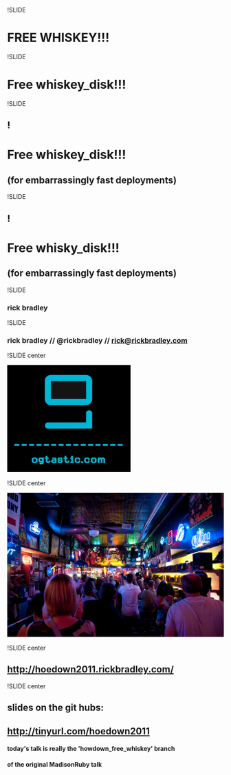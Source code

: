 !SLIDE
# FREE WHISKEY!!! #

!SLIDE
# Free whiskey_disk!!! #

!SLIDE
## <font color="black">!</font> ##
# Free whiskey_disk!!! #
## (for embarrassingly fast deployments)

!SLIDE
## <font color="black">!</font> ##
# Free whisky_disk!!! #
## (for embarrassingly fast deployments)

!SLIDE

### rick bradley ###

!SLIDE

### rick bradley // @rickbradley // rick@rickbradley.com

!SLIDE center

<img src="og_logo.png">

!SLIDE center

<img src="roberts.jpg">

!SLIDE center

## <a href="http://hoedown2011.rickbradley.com/">http://hoedown2011.rickbradley.com/</a> ##

!SLIDE center

## slides on the git hubs: ##

## <a href="http://tinyurl.com/hoedown2011">http://tinyurl.com/hoedown2011</a> ##

#### today's talk is really the 'howdown_free_whiskey' branch ####
#### of the original MadisonRuby talk ####
